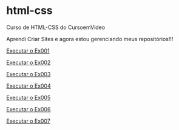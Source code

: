 # html-css
 Curso de HTML-CSS do CursoemVídeo

Aprendi Criar Sites e agora estou gerenciando meus repositórios!!!

<a href="https://kbrallll.github.io/html-css/exercicios/ex001/index.html" target="blank">Executar o Ex001</a>

<a href="https://kbrallll.github.io/html-css/exercicios/ex002/index.html" target="blank">Executar o Ex002</a>

<a href="https://kbrallll.github.io/html-css/exercicios/ex003/index.html" target="blank">Executar o Ex003</a>

<a href="https://kbrallll.github.io/html-css/exercicios/ex004/index.html" target="blank">Executar o Ex004</a>

<a href="https://kbrallll.github.io/html-css/exercicios/ex005/index.html" target="blank">Executar o Ex005</a>

<a href="https://kbrallll.github.io/html-css/exercicios/ex006/index.html" target="blank">Executar o Ex006</a>

<a href="https://kbrallll.github.io/html-css/exercicios/ex007/html4.html" target="blank">Executar o Ex007</a>